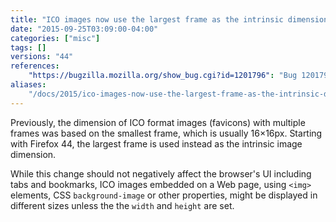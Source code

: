 ```yaml
---
title: "ICO images now use the largest frame as the intrinsic dimension"
date: "2015-09-25T03:09:00-04:00"
categories: ["misc"]
tags: []
versions: "44"
references:
    "https://bugzilla.mozilla.org/show_bug.cgi?id=1201796": "Bug 1201796 - Add downscale-during-decode support for the ICO decoder"
aliases:
    "/docs/2015/ico-images-now-use-the-largest-frame-as-the-intrinsic-dimention/"
---
```

Previously, the dimension of ICO format images (favicons) with multiple frames was based on the smallest frame, which is usually 16×16px. Starting with Firefox 44, the largest frame is used instead as the intrinsic image dimension. 

While this change should not negatively affect the browser's UI including tabs and bookmarks, ICO images embedded on a Web page, using `<img>` elements, CSS `background-image` or other properties, might be displayed in different sizes unless the the `width` and `height` are set.
